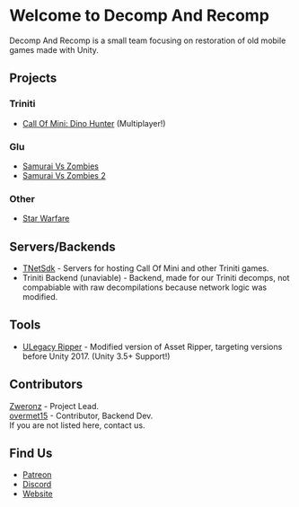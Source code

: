 # Welcome to Decomp And Recomp

Decomp And Recomp is a small team focusing on restoration of old mobile games made with Unity.

## Projects

### Triniti
- [Call Of Mini: Dino Hunter](https://github.com/Decomp-And-Recomp/Call-Of-Mini-Dino-Hunter) (Multiplayer!)

### Glu
- [Samurai Vs Zombies](https://github.com/Decomp-And-Recomp/Samurai-Vs-Zombies)
- [Samurai Vs Zombies 2](https://github.com/Decomp-And-Recomp/Samurai-Vs-Zombies-2)

### Other
- [Star Warfare](https://github.com/Decomp-And-Recomp/Star-Warfare)

## Servers/Backends

- [TNetSdk](https://github.com/Decomp-And-Recomp/TNetSdk-Backend) - Servers for hosting Call Of Mini and other Triniti games.  
- Triniti Backend (unaviable) - Backend, made for our Triniti decomps, not compabiable with raw decompilations because network logic was modified.

## Tools
- [ULegacy Ripper](https://github.com/Decomp-And-Recomp/ULegacy-Ripper) - Modified version of Asset Ripper, targeting versions before Unity 2017. (Unity 3.5+ Support!)

## Contributors
[Zweronz](https://github.com/Zweronz) - Project Lead.  
[overmet15](https://github.com/overmet15) - Contributor, Backend Dev.  
If you are not listed here, contact us.

## Find Us
- [Patreon](https://www.patreon.com/c/Zweronz)
- [Discord](https://discord.gg/Vd3VhGQceR)
- [Website](https://recompilation.net/)
